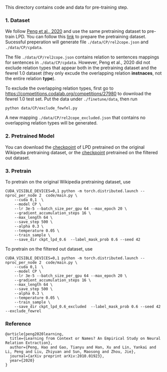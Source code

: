 This directory contains code and data for pre-training step.

### 1. Dataset 

We follow [Peng et al., 2020](https://arxiv.org/abs/2010.01923) and use the same pretraining dataset to pre-train LPD. You can follow this [link](https://github.com/thunlp/RE-Context-or-Names/blob/master/pretrain/README.md) to prepare the pretraining dataset. Sucessful preperation will generate file `./data/CP/rel2cope.json` and `./data/CP/cpdata`. 

The file `./data/CP/rel2cope.json` contains relation to sentences mappings for sentences in  `./data/CP/cpdata`. However, Peng et al., 2020 did not exclude relation types that appear both in the pretraining dataset and the fewrel 1.0 dataset (they only excude the overlapping relation **instnaces**, not the entire relation **type**).

To exclude the overlapping relation types, first go to https://competitions.codalab.org/competitions/27980 to download the fewrel 1.0 test set. Put the data under `./finetune/data`, then run 
```
python data/CP/exclude_fewfel.py
```
A new mapping `./data/CP/rel2cope_excluded.json` that contains no overlapping relation types will be generated.

### 2. Pretrained Model

You can download the [checkpoint](https://drive.google.com/file/d/1HAU6NHoK01Msj-35e_RIr8p-f3ZnrZTl/view?usp=sharing) of LPD pretrained on the original Wikipedia pretraining dataset, or the [checkpoint](https://drive.google.com/file/d/1zS-xvb5eH6aU8RhEOMvCo4-XeIVBQEAp/view?usp=sharing) pretrained on the filtered out dataset. 


### 3. Pretrain
To pretrain on the original Wikipedia pretraining dataset, use
```
CUDA_VISIBLE_DEVICES=0,1 python -m torch.distributed.launch --nproc_per_node 2  code/main.py \
	--cuda 0,1  \
	--model CP \
	--lr 3e-5 --batch_size_per_gpu 64 --max_epoch 20 \
	--gradient_accumulation_steps 16 \
	--max_length 64 \
	--save_step 500 \
	--alpha 0.3 \
	--temperature 0.05 \
	--train_sample \
	--save_dir ckpt_lpd_0.6  --label_mask_prob 0.6 --seed 42 
```

To pretrain on the filtered out dataset, use
```
CUDA_VISIBLE_DEVICES=0,1 python -m torch.distributed.launch --nproc_per_node 2  code/main.py \
	--cuda 0,1  \
	--model CP \
	--lr 3e-5 --batch_size_per_gpu 64 --max_epoch 20 \
	--gradient_accumulation_steps 16 \
	--max_length 64 \
	--save_step 500 \
	--alpha 0.3 \
	--temperature 0.05 \
	--train_sample \
	--save_dir ckpt_lpd_0.6_excluded  --label_mask_prob 0.6 --seed 42 --exclude_fewrel
```

### Reference
```
@article{peng2020learning,
  title={Learning from Context or Names? An Empirical Study on Neural Relation Extraction},
  author={Peng, Hao and Gao, Tianyu and Han, Xu and Lin, Yankai and Li, Peng and Liu, Zhiyuan and Sun, Maosong and Zhou, Jie},
  journal={arXiv preprint arXiv:2010.01923},
  year={2020}
}
```